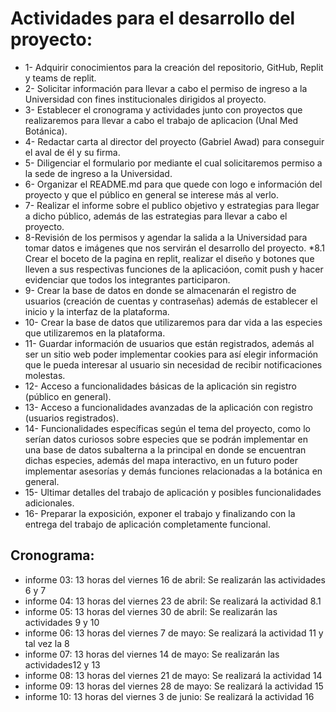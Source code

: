 # Actividades para el desarrollo del proyecto:
* 1- Adquirir conocimientos para la creación del repositorio, GitHub, Replit y teams de replit.
* 2- Solicitar información para llevar a cabo el permiso de ingreso a la Universidad con fines institucionales dirigidos al proyecto.
* 3- Establecer el cronograma y actividades junto con proyectos que realizaremos para llevar a cabo el trabajo de aplicacion (Unal Med Botánica).
* 4- Redactar carta al director del proyecto (Gabriel Awad) para conseguir el aval de él y su firma.
* 5- Diligenciar el formulario por mediante el cual solicitaremos permiso a la sede de ingreso a la Universidad.
* 6- Organizar el README.md para que quede con logo e información del proyecto y que el público en general se interese más al verlo.
* 7- Realizar el informe sobre el publico objetivo y estrategias para llegar a dicho público, además de las estrategias para llevar a cabo el proyecto.
* 8-Revisión de los permisos y agendar la salida a la Universidad para tomar datos e imágenes que nos servirán el desarrollo del proyecto.
*8.1 Crear el boceto de la pagina en replit, realizar el diseño y botones que lleven a sus respectivas funciones de la aplicacióon, comit push y hacer evidenciar que todos los integrantes participaron.
* 9- Crear la base de datos en donde se almacenarán el registro de usuarios (creación de cuentas y contraseñas) además de establecer el inicio y la interfaz de la plataforma.
* 10- Crear la base de datos que utilizaremos para dar vida a las especies que utilizaremos en la plataforma.
* 11- Guardar información de usuarios que están registrados, además al ser un sitio web poder implementar cookies para así elegir información que le pueda interesar al usuario sin necesidad de recibir notificaciones molestas.
* 12- Acceso a funcionalidades básicas de la aplicación sin registro (público en general).
* 13- Acceso a funcionalidades avanzadas de la aplicación con registro (usuarios registrados).
* 14- Funcionalidades específicas según el tema del proyecto, como lo serían datos curiosos sobre especies que se podrán implementar en una base de datos subalterna a la principal en donde se encuentran dichas especies, además del mapa interactivo, en un futuro poder implementar asesorías y demás funciones relacionadas a la botánica en general.
* 15- Ultimar detalles del trabajo de aplicación y posibles funcionalidades adicionales.
* 16- Preparar la exposición, exponer el trabajo y finalizando con la entrega del trabajo de aplicación completamente funcional.

## Cronograma:
* informe 03: 13 horas del viernes 16 de abril: Se realizarán las actividades 6 y 7
* informe 04: 13 horas del viernes 23 de abril: Se realizará la actividad 8.1
* informe 05: 13 horas del viernes 30 de abril: Se realizarán las actividades 9 y 10
* informe 06: 13 horas del viernes 7 de mayo: Se realizará la actividad 11 y tal vez la 8 
* informe 07: 13 horas del viernes 14 de mayo: Se realizarán las actividades12 y 13
* informe 08: 13 horas del viernes 21 de mayo: Se realizará la actividad 14
* informe 09: 13 horas del viernes 28 de mayo: Se realizará la actividad 15
* informe 10: 13 horas del viernes 3 de junio: Se realizará la actividad 16
